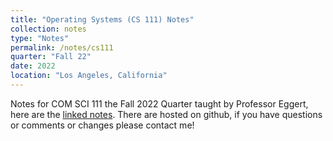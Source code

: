 ```yaml
---
title: "Operating Systems (CS 111) Notes"
collection: notes
type: "Notes"
permalink: /notes/cs111
quarter: "Fall 22"
date: 2022
location: "Los Angeles, California"
---
```


Notes for COM SCI 111 the Fall 2022 Quarter taught by Professor Eggert, here are the [linked notes](https://github.com/vbKenobi/Notes/tree/main/CS%20111). There are hosted on github, if you have questions or comments or changes please contact me! 